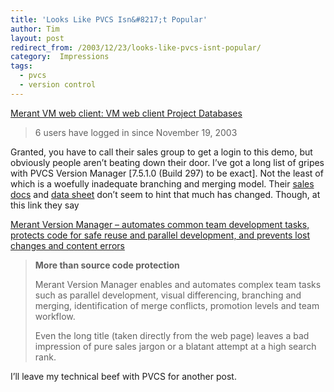 ```yaml
---
title: 'Looks Like PVCS Isn&#8217;t Popular'
author: Tim
layout: post
redirect_from: /2003/12/23/looks-like-pvcs-isnt-popular/
category:  Impressions
tags:
  - pvcs
  - version control
---
```

[Merant VM web client: VM web client Project Databases][1]

> 6 users have logged in since November 19, 2003

Granted, you have to call their sales group to get a login to this demo, but obviously people aren&#8217;t beating down their door. I&#8217;ve got a long list of gripes with PVCS Version Manager [7.5.1.0 (Build 297) to be exact]. Not the least of which is a woefully inadequate branching and merging model. Their [sales docs][2] and [data sheet][2] don&#8217;t seem to hint that much has changed. Though, at this link they say

[Merant Version Manager &#8211; automates common team development tasks, protects code for safe reuse and parallel development, and prevents lost changes and content errors][3]

> **More than source code protection**
>
> Merant Version Manager enables and automates complex team tasks such as parallel development, visual differencing, branching and merging, identification of merge conflicts, promotion levels and team workflow.</p>
Even the long title (taken directly from the web page) leaves a bad impression of pure sales jargon or a blatant attempt at a high search rank.

I&#8217;ll leave my technical beef with PVCS for another post.

 [1]: http://prodemo.merant.com/vminet.html "Merant VM web client: VM web client Project Databases"
 [2]: http://www.merant.com/Products/ECM/VM/releasehighlights1.asp
 [3]: http://www.merant.com/Products/ECM/vm/home.asp "Merant Version Manager - automates common team development tasks, protects code for safe reuse and parallel development, and prevents lost changes and content errors"
